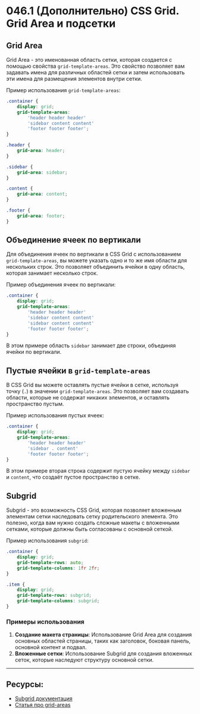 # 046.1 (Дополнительно) CSS Grid. Grid Area и подсетки

## Grid Area

Grid Area - это именованная область сетки, которая создается с помощью свойства `grid-template-areas`. Это свойство позволяет вам задавать имена для различных областей сетки и затем использовать эти имена для размещения элементов внутри сетки.

Пример использования `grid-template-areas`:

```css
.container {
	display: grid;
	grid-template-areas:
		'header header header'
		'sidebar content content'
		'footer footer footer';
}

.header {
	grid-area: header;
}

.sidebar {
	grid-area: sidebar;
}

.content {
	grid-area: content;
}

.footer {
	grid-area: footer;
}
```

## Объединение ячеек по вертикали

Для объединения ячеек по вертикали в CSS Grid с использованием `grid-template-areas`, вы можете указать одно и то же имя области для нескольких строк. Это позволяет объединить ячейки в одну область, которая занимает несколько строк.

Пример объединения ячеек по вертикали:

```css
.container {
	display: grid;
	grid-template-areas:
		'header header header'
		'sidebar content content'
		'sidebar content content'
		'footer footer footer';
}
```

В этом примере область `sidebar` занимает две строки, объединяя ячейки по вертикали.

## Пустые ячейки в `grid-template-areas`

В CSS Grid вы можете оставлять пустые ячейки в сетке, используя точку (`.`) в значении `grid-template-areas`. Это позволяет вам создавать области, которые не содержат никаких элементов, и оставлять пространство пустым.

Пример использования пустых ячеек:

```css
.container {
	display: grid;
	grid-template-areas:
		'header header header'
		'sidebar . content'
		'footer footer footer';
}
```

В этом примере вторая строка содержит пустую ячейку между `sidebar` и `content`, что создаёт пустое пространство в сетке.

## Subgrid

Subgrid - это возможность CSS Grid, которая позволяет вложенным элементам сетки наследовать сетку родительского элемента. Это полезно, когда вам нужно создать сложные макеты с вложенными сетками, которые должны быть согласованы с основной сеткой.

Пример использования `subgrid`:

```css
.container {
	display: grid;
	grid-template-rows: auto;
	grid-template-columns: 1fr 2fr;
}

.item {
	display: grid;
	grid-template-rows: subgrid;
	grid-template-columns: subgrid;
}
```

### Примеры использования

1. **Создание макета страницы**: Использование Grid Area для создания основных областей страницы, таких как заголовок, боковая панель, основной контент и подвал.
2. **Вложенные сетки**: Использование Subgrid для создания вложенных сеток, которые наследуют структуру основной сетки.

<hr>

## Ресурсы:

- [Subgrid документация](https://developer.mozilla.org/ru/docs/Web/CSS/CSS_grid_layout/Subgrid)
- [Статья про grid-areas](https://developer.mozilla.org/ru/docs/Web/CSS/CSS_grid_layout/Grid_template_areas)
